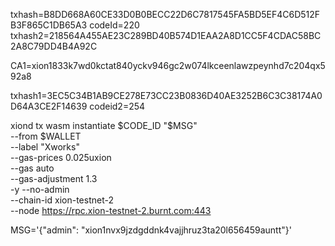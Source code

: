 txhash=B8DD668A60CE33D0B0BECC22D6C7817545FA5BD5EF4C6D512FB3F865C1DB65A3
codeId=220
txhash2=218564A455AE23C289BD40B574D1EAA2A8D1CC5F4CDAC58BC2A8C79DD4B4A92C


CA1=xion1833k7wd0kctat840yckv946gc2w074lkceenlawzpeynhd7c204qx592a8


txhash1=3EC5C34B1AB9CE278E73CC23B0836D40AE3252B6C3C38174A0D64A3CE2F14639
codeid2=254


xiond tx wasm instantiate $CODE_ID "$MSG" \
  --from $WALLET \
  --label "Xworks" \
  --gas-prices 0.025uxion \
  --gas auto \
  --gas-adjustment 1.3 \
  -y --no-admin \
  --chain-id xion-testnet-2 \
  --node https://rpc.xion-testnet-2.burnt.com:443

  MSG='{"admin": "xion1nvx9jzdgddnk4vajjhruz3ta20l656459auntt"}'
